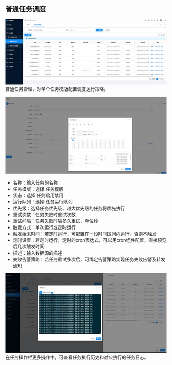 普通任务调度
----
![输入图片说明](https://raw.githubusercontent.com/xuwei95/ezdata_press/master/images/task_scheduler.png?raw=true "在这里输入图片标题")
普通任务管理，对单个任务模版配置调度运行策略。

![输入图片说明](https://raw.githubusercontent.com/xuwei95/ezdata_press/master/images/cron_task.png?raw=true "在这里输入图片标题")

- 名称：输入任务的名称
- 任务模版：选择 任务模版
- 状态：选择 任务启用禁用
- 运行队列：选择 任务运行队列
- 优先级：选择任务优先级，越大优先级的任务将优先执行
- 重试次数：任务失败时重试次数
- 重试间隔：任务失败时隔多久重试，单位秒
- 触发方式：单次运行或定时运行
- 触发始末时间：若定时运行，可配置在一段时间区间内运行，否则不触发
- 定时设置：若定时运行，定时的cron表达式，可以用cron组件配置，直接预览后几次触发时间
- 描述：输入数据源的描述
- 失败告警策略：若任务重试多次后，可绑定告警策略实现任务失败告警及转发通知

![输入图片说明](https://raw.githubusercontent.com/xuwei95/ezdata_press/master/images/task_history.png?raw=true "在这里输入图片标题")
在任务操作栏更多操作中，可查看任务执行历史和对应执行的任务日志。
